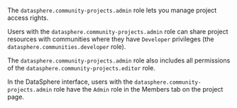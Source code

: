 The `datasphere.community-projects.admin` role lets you manage project access rights.

Users with the `datasphere.community-projects.admin` role can share project resources with communities where they have `Developer` privileges (the `datasphere.communities.developer` role).

The `datasphere.community-projects.admin` role also includes all permissions of the `datasphere.community-projects.editor` role.

In the DataSphere interface, users with the `datasphere.community-projects.admin` role have the `Admin` role in the Members tab on the project page.